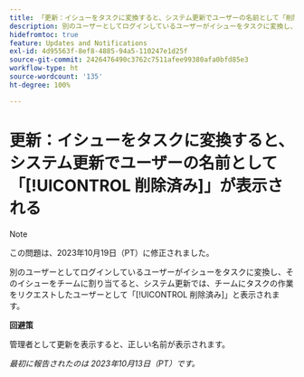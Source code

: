 ```yaml
---
title: 「更新：イシューをタスクに変換すると、システム更新でユーザーの名前として「削除済み」が表示される」
description: 別のユーザーとしてログインしているユーザーがイシューをタスクに変換し、そのイシューをチームに割り当てると、システム更新では、チームにタスクの作業をリクエストしたユーザーとして「削除済み」と表示されます。
hidefromtoc: true
feature: Updates and Notifications
exl-id: 4d95563f-8ef8-4885-94a5-110247e1d25f
source-git-commit: 2426476490c3762c7511afee99380afa0bfd85e3
workflow-type: ht
source-wordcount: '135'
ht-degree: 100%

---
```


# 更新：イシューをタスクに変換すると、システム更新でユーザーの名前として「[!UICONTROL 削除済み]」が表示される

>[!NOTE]
>
>この問題は、2023年10月19日（PT）に修正されました。

別のユーザーとしてログインしているユーザーがイシューをタスクに変換し、そのイシューをチームに割り当てると、システム更新では、チームにタスクの作業をリクエストしたユーザーとして「[!UICONTROL 削除済み]」と表示されます。

**回避策**

管理者として更新を表示すると、正しい名前が表示されます。

_最初に報告されたのは 2023年10月13日（PT）です。_
